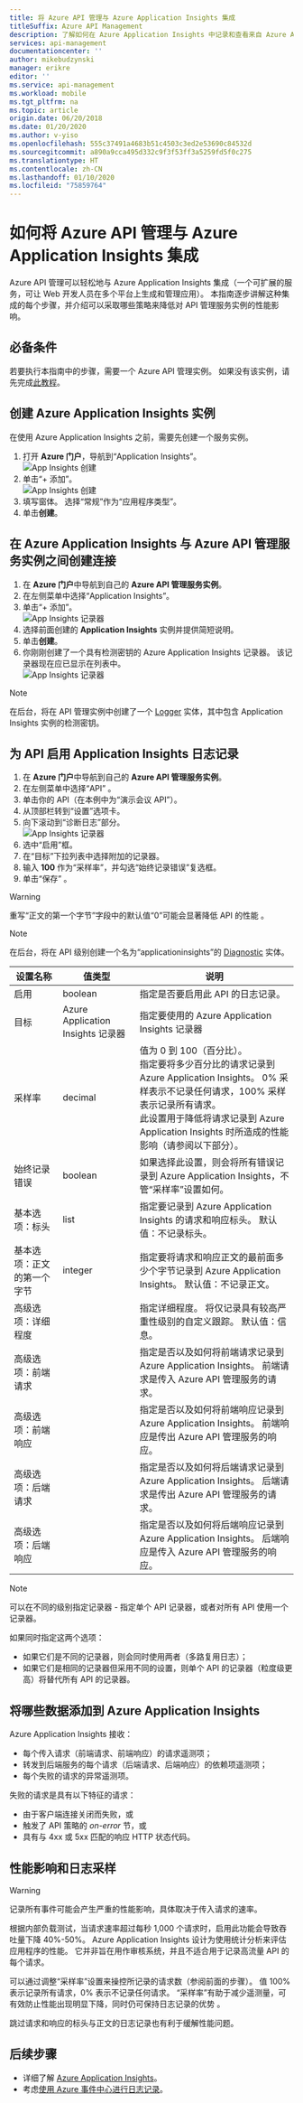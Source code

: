 ```yaml
---
title: 将 Azure API 管理与 Azure Application Insights 集成
titleSuffix: Azure API Management
description: 了解如何在 Azure Application Insights 中记录和查看来自 Azure API 管理的事件。
services: api-management
documentationcenter: ''
author: mikebudzynski
manager: erikre
editor: ''
ms.service: api-management
ms.workload: mobile
ms.tgt_pltfrm: na
ms.topic: article
origin.date: 06/20/2018
ms.date: 01/20/2020
ms.author: v-yiso
ms.openlocfilehash: 555c37491a4683b51c4503c3ed2e53690c84532d
ms.sourcegitcommit: a890a9cca495d332c9f3f53ff3a5259fd5f0c275
ms.translationtype: HT
ms.contentlocale: zh-CN
ms.lasthandoff: 01/10/2020
ms.locfileid: "75859764"
---
```

# <a name="how-to-integrate-azure-api-management-with-azure-application-insights"></a>如何将 Azure API 管理与 Azure Application Insights 集成

Azure API 管理可以轻松地与 Azure Application Insights 集成（一个可扩展的服务，可让 Web 开发人员在多个平台上生成和管理应用）。 本指南逐步讲解这种集成的每个步骤，并介绍可以采取哪些策略来降低对 API 管理服务实例的性能影响。

## <a name="prerequisites"></a>必备条件

若要执行本指南中的步骤，需要一个 Azure API 管理实例。 如果没有该实例，请先完成[此教程](get-started-create-service-instance.md)。

## <a name="create-an-azure-application-insights-instance"></a>创建 Azure Application Insights 实例

在使用 Azure Application Insights 之前，需要先创建一个服务实例。

1. 打开 **Azure 门户**，导航到“Application Insights”。   
    ![App Insights 创建](media/api-management-howto-app-insights/apim-app-insights-instance-1.png)  
2. 单击“+ 添加”。   
    ![App Insights 创建](media/api-management-howto-app-insights/apim-app-insights-instance-2.png)  
3. 填写窗体。 选择“常规”作为“应用程序类型”。  
4. 单击**创建**。

## <a name="create-a-connection-between-azure-application-insights-and-azure-api-management-service-instance"></a>在 Azure Application Insights 与 Azure API 管理服务实例之间创建连接

1. 在 **Azure 门户**中导航到自己的 **Azure API 管理服务实例**。
2. 在左侧菜单中选择“Application Insights”。 
3. 单击“+ 添加”。   
    ![App Insights 记录器](media/api-management-howto-app-insights/apim-app-insights-logger-1.png)  
4. 选择前面创建的 **Application Insights** 实例并提供简短说明。
5. 单击**创建**。
6. 你刚刚创建了一个具有检测密钥的 Azure Application Insights 记录器。 该记录器现在应已显示在列表中。  
    ![App Insights 记录器](media/api-management-howto-app-insights/apim-app-insights-logger-2.png)  

> [!NOTE]
> 在后台，将在 API 管理实例中创建了一个 [Logger](https://docs.microsoft.com/rest/api/apimanagement/2019-01-01/logger/createorupdate) 实体，其中包含 Application Insights 实例的检测密钥。

## <a name="enable-application-insights-logging-for-your-api"></a>为 API 启用 Application Insights 日志记录

1. 在 **Azure 门户**中导航到自己的 **Azure API 管理服务实例**。
2. 在左侧菜单中选择“API”  。
3. 单击你的 API（在本例中为“演示会议 API”）。 
4. 从顶部栏转到“设置”选项卡。 
5. 向下滚动到“诊断日志”部分。   
    ![App Insights 记录器](media/api-management-howto-app-insights/apim-app-insights-api-1.png)  
6. 选中“启用”框。 
7. 在“目标”下拉列表中选择附加的记录器。 
8. 输入 **100** 作为“采样率”，并勾选“始终记录错误”复选框。  
9. 单击“保存”  。

> [!WARNING]
> 重写“正文的第一个字节”字段中的默认值“0”可能会显著降低 API 的性能   。

> [!NOTE]
> 在后台，将在 API 级别创建一个名为“applicationinsights”的 [Diagnostic](https://docs.microsoft.com/rest/api/apimanagement/2019-01-01/diagnostic/createorupdate) 实体。

| 设置名称                        | 值类型                        | 说明                                                                                                                                                                                                                                                                                                                                      |
|-------------------------------------|-----------------------------------|--------------------------------------------------------------------------------------------------------------------------------------------------------------------------------------------------------------------------------------------------------------------------------------------------------------------------------------------------|
| 启用                              | boolean                           | 指定是否要启用此 API 的日志记录。                                                                                                                                                                                                                                                                                                |
| 目标                         | Azure Application Insights 记录器 | 指定要使用的 Azure Application Insights 记录器                                                                                                                                                                                                                                                                                           |
| 采样率                        | decimal                           | 值为 0 到 100（百分比）。 <br/> 指定要将多少百分比的请求记录到 Azure Application Insights。 0% 采样表示不记录任何请求，100% 采样表示记录所有请求。 <br/> 此设置用于降低将请求记录到 Azure Application Insights 时所造成的性能影响（请参阅以下部分）。 |
| 始终记录错误                   | boolean                           | 如果选择此设置，则会将所有错误记录到 Azure Application Insights，不管“采样率”设置如何。                                                                                                                                                                                                                   |
| 基本选项：标头              | list                              | 指定要记录到 Azure Application Insights 的请求和响应标头。  默认值：不记录标头。                                                                                                                                                                                                             |
| 基本选项：正文的第一个字节  | integer                           | 指定要将请求和响应正文的最前面多少个字节记录到 Azure Application Insights。  默认值：不记录正文。                                                                                                                                                                                                    |
| 高级选项：详细程度         |                                   | 指定详细程度。 将仅记录具有较高严重性级别的自定义跟踪。 默认值：信息。                                                                                                                                                                                                                               |
| 高级选项：前端请求  |                                   | 指定是否以及如何将前端请求记录到 Azure Application Insights。  前端请求是传入 Azure API 管理服务的请求。                                                                                                                                                                         |
| 高级选项：前端响应 |                                   | 指定是否以及如何将前端响应记录到 Azure Application Insights。  前端响应是传出 Azure API 管理服务的响应。                                                                                                                                                                    |
| 高级选项：后端请求   |                                   | 指定是否以及如何将后端请求记录到 Azure Application Insights。  后端请求是传出 Azure API 管理服务的请求。                                                                                                                                                                         |
| 高级选项：后端响应  |                                   | 指定是否以及如何将后端响应记录到 Azure Application Insights。  后端响应是传入 Azure API 管理服务的响应。                                                                                                                                                                        |

> [!NOTE]
> 可以在不同的级别指定记录器 - 指定单个 API 记录器，或者对所有 API 使用一个记录器。
>  
> 如果同时指定这两个选项：
> + 如果它们是不同的记录器，则会同时使用两者（多路复用日志）；
> + 如果它们是相同的记录器但采用不同的设置，则单个 API 的记录器（粒度级更高）将替代所有 API 的记录器。

## <a name="what-data-is-added-to-azure-application-insights"></a>将哪些数据添加到 Azure Application Insights

Azure Application Insights 接收：

+ 每个传入请求（前端请求、前端响应）的请求遥测项；   
+ 转发到后端服务的每个请求（后端请求、后端响应）的依赖项遥测项；   
+ 每个失败的请求的异常遥测项。 

失败的请求是具有以下特征的请求：

+ 由于客户端连接关闭而失败，或
+ 触发了 API 策略的 *on-error* 节，或
+ 具有与 4xx 或 5xx 匹配的响应 HTTP 状态代码。

## <a name="performance-implications-and-log-sampling"></a>性能影响和日志采样

> [!WARNING]
> 记录所有事件可能会产生严重的性能影响，具体取决于传入请求的速率。

根据内部负载测试，当请求速率超过每秒 1,000 个请求时，启用此功能会导致吞吐量下降 40%-50%。 Azure Application Insights 设计为使用统计分析来评估应用程序的性能。 它并非旨在用作审核系统，并且不适合用于记录高流量 API 的每个请求。

可以通过调整“采样率”设置来操控所记录的请求数（参阅前面的步骤）。  值 100% 表示记录所有请求，0% 表示不记录任何请求。 “采样率”有助于减少遥测量，可有效防止性能出现明显下降，同时仍可保持日志记录的优势  。

跳过请求和响应的标头与正文的日志记录也有利于缓解性能问题。


## <a name="next-steps"></a>后续步骤

+ 详细了解 [Azure Application Insights](https://docs.microsoft.com/azure/application-insights/)。
+ 考虑[使用 Azure 事件中心进行日志记录](api-management-howto-log-event-hubs.md)。
